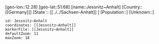 ﻿---
location: [51.68,12.28]
mapzoom: [7,12] 
mapmarker: city 
type: City
tags:
- geo/City


SpocWebEntityId: 31200
isDeleted: false
confidential: public

---
[geo-lon::12.28]
[geo-lat::51.68]
[name::Jessnitz~Anhalt]
[Country::[[Germany]]]
[State :: [[../../Sachsen-Anhalt]] ]
[Population::]
[Unknown::]


```leaflet
id: Jessnitz~Anhalt
coordinates: [[Jessnitz~Anhalt]]
markerFile: [[Jessnitz~Anhalt]]
defaultZoom: 11 
maxZoom: 18
```
